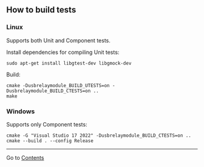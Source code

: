 ## How to build tests
### Linux
Supports both Unit and Component tests.

Install dependencies for compiling Unit tests:
```
sudo apt-get install libgtest-dev libgmock-dev
```
Build:
```
cmake -Dusbrelaymodule_BUILD_UTESTS=on -Dusbrelaymodule_BUILD_CTESTS=on ..
make
```
### Windows
Supports only Component tests:
```
cmake -G "Visual Studio 17 2022" -Dusbrelaymodule_BUILD_CTESTS=on ..
cmake --build . --config Release
```

---
Go to [Contents](Contents.md)